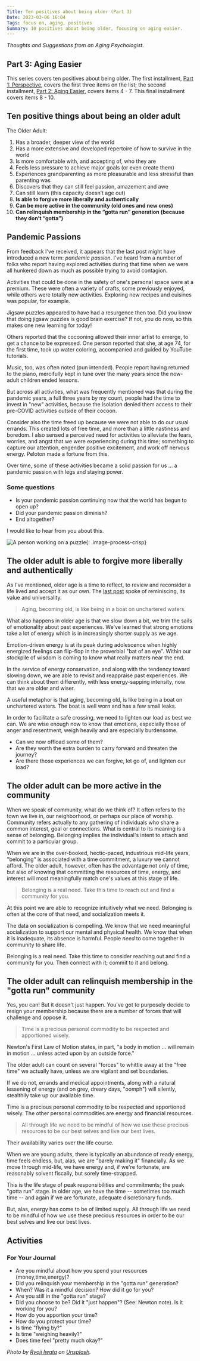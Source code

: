 ```yaml
---
Title: Ten positives about being older (Part 3)
Date: 2023-03-06 16:04
Tags: focus on, aging, positives
Summary: 10 positives about being older, focusing on aging easier.
---
```


_Thoughts and Suggestions from an Aging Psychologist._

## Part 3: Aging Easier

This series covers ten positives about being older. The first installment, [Part 1: Perspective]({filename}10-positives-about-being-older-1.md), covers the first three items on the list; the second installment, [Part 2: Aging Easier]({filename}10-positives-about-being-older-2.md), covers items 4 - 7. This final installment covers items 8 - 10.

## Ten positive things about being an older adult

The Older Adult:

1. Has a broader, deeper view of the world
2. Has a more extensive and developed repertoire of how to survive in the world
3. Is more comfortable with, and accepting of, who they are
4. Feels less pressure to achieve major goals (or even create them)
5. Experiences grandparenting as more pleasurable and less stressful than parenting was
6. Discovers that they can still feel passion, amazement and awe
7. Can still learn (this capacity doesn’t age out)
8. **Is able to forgive more liberally and authentically**
9. **Can be more active in the community (old ones and new ones)**
10. **Can relinquish membership in the “gotta run” generation (because they don’t “gotta”)**

## Pandemic Passions

From feedback I've received, it appears that the last post might have introduced a new term: _pandemic passion_. I've heard from a number of folks who report having explored activities during that time when we were all hunkered down as much as possible trying to avoid contagion.

Activities that could be done in the safety of one's personal space were at a premium. These were often a variety of crafts, some previously enjoyed, while others were totally new activities. Exploring new recipes and cuisines was popular, for example.

Jigsaw puzzles appeared to have had a resurgence then too. Did you know that doing jigsaw puzzles is good brain exercise? If not, you do now, so this makes one new learning for today!

Others reported that the cocooning allowed their inner artist to emerge, to get a chance to be expressed. One person reported that she, at age 74, for the first time, took up water coloring, accompanied and guided by YouTube tutorials.

Music, too, was often noted (pun intended). People report having returned to the piano, mercifully kept in tune over the many years since the now-adult children ended lessons.

But across all activities, what was frequently mentioned was that during the pandemic years, a full three years by my count, people had the time to invest in "new" activities, because the isolation denied them access to their pre-COVID activities outside of their cocoon.

Consider also the time freed up because we were not able to do our usual errands. This created lots of free time, and more than a little nastiness and boredom. I also sensed a perceived need for activities to alleviate the fears, worries, and angst that we were experiencing during this time; something to capture our attention, engender positive excitement, and work off nervous energy. Peloton made a fortune from this.

Over time, some of these activities became a solid passion for us … a pandemic passion with legs and staying power.

### Some questions

* Is your pandemic passion continuing now that the world has begun to open up?
* Did your pandemic passion diminish?
* End altogether?

I would like to hear from you about this.

![A person working on a puzzle]({static}/images/ryoji-iwata-5siQcvSxCP8-unsplash.jpg){: .image-process-crisp}

## The older adult is able to forgive more liberally and authentically

As I've mentioned, older age is a time to reflect, to review and reconsider a life lived and accept it as our own. The [last post]({filename}10-positives-about-being-older-2.md) spoke of reminiscing, its value and universality.

> Aging, becoming old, is like being in a boat on unchartered waters.

What also happens in older age is that we slow down a bit, we trim the sails of emotionality about past experiences. We've learned that strong emotions take a lot of energy which is in increasingly shorter supply as we age.

Emotion-driven energy is at its peak during adolescence when highly energized feelings can flip-flop in the proverbial "bat of an eye". Within our stockpile of wisdom is coming to know what really matters near the end.

In the service of energy conservation, and along with the tendency toward slowing down, we are able to revisit and reappraise past experiences. We can think about them differently, with less energy-sapping intensity, now that we are older and wiser.

A useful metaphor is that aging, becoming old, is like being in a boat on unchartered waters. The boat is well worn and has a few small leaks.

In order to facilitate a safe crossing, we need to lighten our load as best we can. We are wise enough now to know that emotions, especially those of anger and resentment, weigh heavily and are especially burdensome.

* Can we now offload some of them?
* Are they worth the extra burden to carry forward and threaten the journey?
* Are there those experiences we can forgive, let go of, and lighten our load?

## The older adult can be more active in the community

When we speak of community, what do we think of? It often refers to the town we live in, our neighborhood, or perhaps our place of worship. Community refers actually to any gathering of individuals who share a common interest, goal or connections. What is central to its meaning is a sense of belonging. Belonging implies the individual's intent to attach and commit to a particular group.

When we are in the over-booked, hectic-paced, industrious mid-life years, "belonging" is associated with a time commitment, a luxury we cannot afford. The older adult, however, often has the advantage not only of time, but also of knowing that committing the resources of time, energy, and interest will most meaningfully match one's values at this stage of life.

> Belonging is a real need. Take this time to reach out and find a community for you.

At this point we are able to recognize intuitively what we need. Belonging is often at the core of that need, and socialization meets it.

The data on socialization is compelling. We know that we need meaningful socialization to support our mental and physical health. We know that when it is inadequate, its absence is harmful. People _need_ to come together in community to share life.

Belonging is a real need. Take this time to consider reaching out and find a community for you. Then connect with it; commit to it and belong.

## The older adult can relinquish membership in the "gotta run" community

Yes, you can! But it doesn't just happen. You've got to purposely decide to resign your membership because there are a number of forces that will challenge and oppose it.

> Time is a precious personal commodity to be respected and apportioned wisely.

Newton's First Law of Motion states, in part, "a body in motion … will remain in motion … unless acted upon by an outside force."

The older adult can count on several "forces" to whittle away at the "free time" we actually have, unless we are vigilant and set boundaries.

If we do not, errands and medical appointments, along with a natural lessening of energy (and on grey, dreary days, "oomph") will silently, stealthily take up our available time.

Time is a precious personal commodity to be respected and apportioned wisely. The other personal commodities are energy and financial resources.

> All through life we need to be mindful of how we use these precious resources to be our best selves and live our best lives.

Their availability varies over the life course.

When we are young adults, there is typically an abundance of ready energy, time feels endless, but, alas, we are "barely making it" financially. As we move through mid-life, we have energy and, if we're fortunate, are reasonably solvent fiscally, but sorely time-strapped.

This is the life stage of peak responsibilities and commitments; the peak "gotta run" stage. In older age, we have the time -- sometimes too much time -- and again if we are fortunate, adequate discretionary funds.

But, alas, energy has come to be of limited supply. All through life we need to be mindful of how we use these precious resources in order to be our best selves and live our best lives.

## Activities

### For Your Journal

* Are you mindful about how you spend your resources (money,time,energy)?
* Did you relinquish your membership in the "gotta run" generation?
* When? Was it a mindful decision? How did it go for you?
* Are you still in the "gotta run" stage?
* Did you choose to be? Did it "just happen"? (See: Newton note). Is it working for you?
* How do you apportion your time?
* How do you protect your time?
* Is time "flying by?"
* Is time "weighing heavily?"
* Does time feel "pretty much okay?"

_Photo by [Ryoji Iwata](https://unsplash.com/es/@ryoji__iwata) on [Unsplash](https://unsplash.com/photos/5siQcvSxCP8)._
  